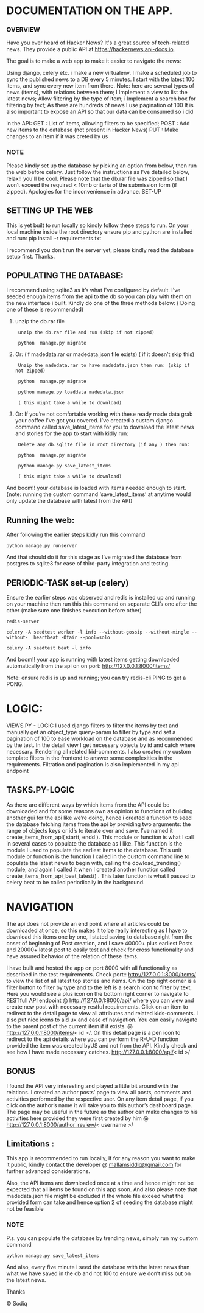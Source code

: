 # DOCUMENTATION  ON THE APP.

### OVERVIEW

Have you ever heard of Hacker News? It's a great source of tech-related news. They provide a public API at https://hackernews.api-docs.io.

The goal is to make a web app to make it easier to navigate the news:

Using django, celery etc. i make a new virtualenv.
I make a scheduled job to sync the published news to a DB every 5 minutes. I start with the latest 100 items, and sync every new item from there. Note: here are several types of news (items), with relations between them;
I Implement a view to list the latest news;
Allow filtering by the type of item;
i Implement a search box for filtering by text;
As there are hundreds of news I use pagination of 100
It is also important to expose an API so that our data can be consumed so i did

in the API:	GET : List of items, allowing filters to be specified;
			POST : Add new items to the database (not present in Hacker News)
			PUT : Make changes to an item if it was creted by us

### NOTE

Please kindly set up the database by picking an option from below, then run the web before celery. Just follow the instructions as I've detailed below, relax!! you'll be cool. Please note that the db.rar file was zipped so that I won’t exceed the required < 10mb criteria of the submission form (if zipped). Apologies for the inconvenience in advance.
SET-UP

## SETTING UP THE WEB
This is yet built to run locally so kindly follow these steps to run.
On your local machine inside the root directory ensure pip and python are installed and run:
	pip  install -r requirements.txt

I recommend you don’t run the server yet, please kindly read the database setup first. Thanks.

## POPULATING THE DATABASE:

I recommend using sqlite3 as it’s what I've configured by default. I've seeded enough items from the api to the db so you can play with them on the new interface i built. Kindly do one of the three methods below: 
( Doing one of these is recommended)

1. unzip the db.rar file 

		unzip the db.rar file and run (skip if not zipped)

		python  manage.py migrate

2. Or:  (if madedata.rar or madedata.json  file exists) ( if it doesn’t skip this)

		Unzip the madedata.rar to have madedata.json then run: (skip if not zipped)

		python  manage.py migrate

		python manage.py loaddata madedata.json 

		( this might take a while to download)

3. Or: If you’re not comfortable working with these ready made data grab your coffee I've got you covered. I’ve created a custom django command called save_latest_items  for you to download the latest news and stories for the app to start with kidly run:

		Delete any db.sqlite file in root directory (if any ) then run:

		python  manage.py migrate

		python manage.py save_latest_items 	

		( this might take a while to download)

And boom!! your database is loaded with items needed enough to start.
{note: running  the custom command ‘save_latest_items’ at anytime would only update the database with latest from the API}

## Running the web:

After following the earlier steps kidly run this command

	python manage.py runserver
 
And that should do it for this stage as I’ve migrated the database from postgres to sqlite3 for ease of third-party integration and testing.
 
 
## PERIODIC-TASK set-up (celery)
 
Ensure the earlier steps was observed and redis is installed up and  running on your machine then run this this command on separate CLI’s one after the other (make sure one finishes execution before other)
 
	redis-server

	celery -A seedtest worker -l info --without-gossip --without-mingle --without-	heartbeat -Ofair --pool=solo

	celery -A seedtest beat -l info

And boom!! your app is running with latest items getting downloaded automatically from the api on on port: http://127.0.0.1:8000/items/ 
 
Note: ensure redis is up and running; you can try redis-cli PING to get a PONG.

# LOGIC:
VIEWS.PY  -  LOGIC
I used django filters to filter the items by text and manually get an object_type query-param to filter by type and set a pagination of 100 to ease workload on the database and as recommended by the test.
In the detail view I get necessary objects by id and catch where necessary. Rendering all related kid-comments.
I also created my custom template filters in the frontend to answer some complexities in the requirements.
Filtration and pagination is also implemented in my api endpoint
 
## TASKS.PY-LOGIC
As there are different ways by which items from the API could be downloaded and for some reasons own as opinion to functions of building another gui for the api like we’re doing, hence i created a function to seed the database fetching items from the api by providing two arguments: the range of objects keys or id’s to iterate over and save. I’ve named it create_items_from_api( startt, endd ). This module or function is what I call in several cases to populate the database as I like. This function is the module I used to populate the earliest items to the database. This unit module or function is the function I called in the custom command line to populate the latest news to begin with, calling the dowload_trending() module, and again  I called it when I created another function called create_items_from_api_beat_latest()  . This later function is what I passed to celery beat to be  called periodically in the background.
 


# NAVIGATION

The api does not provide an end point where all articles could be downloaded at once, so this makes it to be really interesting as I have to download this items one by one, I stated saving to database right from the onset of beginning of Post creation, and I save 40000+ plus earliest Posts and 20000+ latest post to easily test and check for cross functionality and have assured behavior of the relation of these items.
 
I have built and hosted the app on port 8000 with all functionality as described in the test requirements.
Check port:: http://127.0.0.1:8000/items/  to view the list of all  latest top stories and items. On the top right corner is a filter button to filter by type and to the left is a search icon to filter by text, Here you would see a plus icon on the bottom right corner to navigate to RESTfull API endpoint @ http://127.0.0.1:8000/api/  where you can view and create new post with necessary restful requirements.
Click on an item to redirect to the detail page to view all attributes and related kids-comments. I also put nice icons to aid ux and ease of navigation. You can easily navigate to the parent post of the current item if it exists. @ http://127.0.0.1:8000/items/< id >/.
  On this detail page is a pen icon to redirect to the api details where you can perform the R-U-D function provided the item was created  byUS and not from the API. Kindly check and see how I have made necessary catches. http://127.0.0.1:8000/api/< id >/ 
 
 
## BONUS

I found the API very interesting and played a little bit around with the relations. I created an author posts’ page to view all posts, comments and activities performed by the respective user. On  any item detail page, if you click on the author’s name it will take you to this author’s dashboard page. The page may be useful in the future as the author can make changes to his activities here provided they were first created by him	@ http://127.0.0.1:8000/author_review/< username >/ 
  
## Limitations :
This app is recommended to run locally,  if for any reason you want  to  make it public, kindly contact the developer @ mallamsiddiq@gmail.com  for further advanced considerations.
 
Also, the API items are downloaded once at a time and hence might not be expected that all items be found on this app soon.
And also please note that madedata.json file might be excluded if the whole file exceed what the provided form can take and hence option 2 of seeding the database might not be feasible

### NOTE

P.s. you can populate the database by trending news, simply run my custom command

	python manage.py save_latest_items 

And also, every five minute i seed the database with the latest news than what we have saved in the db and not 100 to ensure we don’t miss out on the latest news.

 
Thanks
 
© Sodiq
 
 


